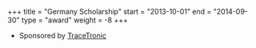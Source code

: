 +++
title = "Germany Scholarship"
start = "2013-10-01"
end = "2014-09-30"
type = "award"
weight = -8
+++

* Sponsored by [TraceTronic](http://www.tracetronic.de/)
